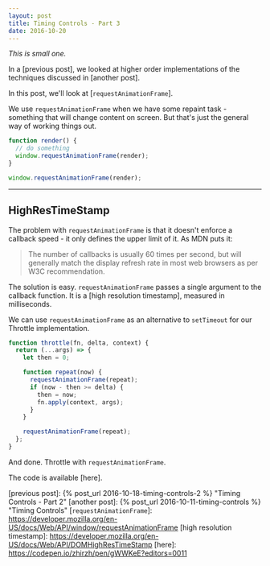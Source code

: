 ```yaml
---
layout: post
title: Timing Controls - Part 3
date: 2016-10-20
---
```


_This is small one._

In a [previous post], we looked at higher order implementations of the techniques discussed in [another post].

In this post, we'll look at [`requestAnimationFrame`].

<!-- preview -->

We use `requestAnimationFrame` when we have some repaint task - something that will change content on screen.
But that's just the general way of working things out.

```js
function render() {
  // do something
  window.requestAnimationFrame(render);
}

window.requestAnimationFrame(render);
```

---

## HighResTimeStamp

The problem with `requestAnimationFrame` is that it doesn't enforce a callback speed - it only defines the upper limit of it.
As MDN puts it:

> The number of callbacks is usually 60 times per second, but will generally match the display refresh rate in most web browsers as per W3C recommendation.

The solution is easy.
`requestAnimationFrame` passes a single argument to the callback function.
It is a [high resolution timestamp], measured in milliseconds.

We can use `requestAnimationFrame` as an alternative to `setTimeout` for our Throttle implementation.

```js
function throttle(fn, delta, context) {
  return (...args) => {
    let then = 0;

    function repeat(now) {
      requestAnimationFrame(repeat);
      if (now - then >= delta) {
        then = now;
        fn.apply(context, args);
      }
    }

    requestAnimationFrame(repeat);
  };
}
```

And done.
Throttle with `requestAnimationFrame`.

The code is available [here].

[previous post]: {% post_url 2016-10-18-timing-controls-2 %} "Timing Controls - Part 2"
[another post]: {% post_url 2016-10-11-timing-controls %} "Timing Controls"
[`requestAnimationFrame`]: https://developer.mozilla.org/en-US/docs/Web/API/window/requestAnimationFrame
[high resolution timestamp]: https://developer.mozilla.org/en-US/docs/Web/API/DOMHighResTimeStamp
[here]: https://codepen.io/zhirzh/pen/gWWKeE?editors=0011
